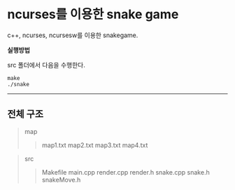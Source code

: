 # ncurses를 이용한 snake game

c++, ncurses, ncursesw를 이용한 snakegame.

**실행방법**

src 폴더에서 다음을 수행한다.

    make
    ./snake

----------------

## 전체 구조

> map
> > map1.txt
> > map2.txt
> > map3.txt
> > map4.txt

> src
> > Makefile
> > main.cpp
> > render.cpp
> > render.h
> > snake.cpp
> > snake.h
> > snakeMove.h

